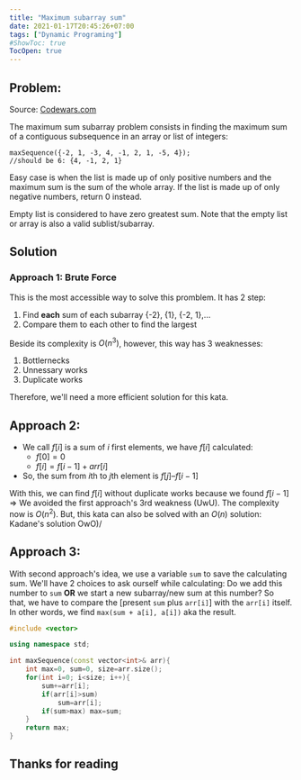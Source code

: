 ```yaml
---
title: "Maximum subarray sum"
date: 2021-01-17T20:45:26+07:00
tags: ["Dynamic Programing"]
#ShowToc: true
TocOpen: true
---
```


## Problem:
Source: [Codewars.com](https://www.codewars.com/kata/54521e9ec8e60bc4de000d6c)

The maximum sum subarray problem consists in finding the maximum sum of a contiguous subsequence in an array or list of integers:
```
maxSequence({-2, 1, -3, 4, -1, 2, 1, -5, 4});
//should be 6: {4, -1, 2, 1}
```
Easy case is when the list is made up of only positive numbers and the maximum sum is the sum of the whole array. If the list is made up of only negative numbers, return 0 instead.

Empty list is considered to have zero greatest sum. Note that the empty list or array is also a valid sublist/subarray.
## Solution
### Approach 1: Brute Force
This is the most accessible way to  solve this promblem. It has 2 step:
1. Find **each** sum of each subarray {-2}, {1}, {-2, 1},...
2. Compare them to each other to find the largest

Beside its complexity is $O(n^3)$, however, this way has 3 weaknesses:
1. Bottlernecks
2. Unnessary works
3. Duplicate works

Therefore, we'll need a more efficient solution for this kata.
## Approach 2:
- We call $f[i]$ is a sum of $i$ first elements, we have $f[i]$ calculated:
    - $f[0] = 0$
    - $f[i] = f[i-1] + arr[i]$
- So, the sum from $i$th to $j$th element is $f[j] – f[i-1]$

With this, we can find $f[i]$ without duplicate works because we found $f[i-1]$ => We avoided the first approach's 3rd weakness (UwU). The complexity now is $O(n^2)$. But, this kata can also be solved with an $O(n)$ solution: Kadane's solution OwO)/
## Approach 3:
With second approach's idea, we use a variable `sum` to save the calculating sum. We'll have 2 choices to ask ourself while calculating: Do we add this number to `sum` **OR** we start a new subarray/new sum at this number? So that, we have to compare the [present `sum` plus `arr[i]`] with the `arr[i]` itself. In other words, we find `max(sum + a[i], a[i])` aka the result.
```cpp
#include <vector>

using namespace std;

int maxSequence(const vector<int>& arr){
    int max=0, sum=0, size=arr.size();
    for(int i=0; i<size; i++){
        sum+=arr[i];
        if(arr[i]>sum)
            sum=arr[i];
        if(sum>max) max=sum;
    }
    return max;
}
```
## Thanks for reading
